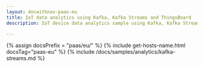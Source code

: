 ```yaml
---
layout: docwithnav-paas-eu
title: IoT data analytics using Kafka, Kafka Streams and ThingsBoard
description: IoT device data analytics sample using Kafka, Kafka Streams and ThingsBoard

---
```


{% assign docsPrefix = "paas/eu/" %}
{% include get-hosts-name.html docsTag="paas-eu" %}
{% include /docs/samples/analytics/kafka-streams.md %}
